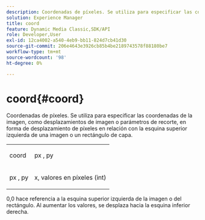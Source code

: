 ```yaml
---
description: Coordenadas de píxeles. Se utiliza para especificar las coordenadas de la imagen, como desplazamientos de imagen o parámetros de recorte, en forma de desplazamiento de píxeles en relación con la esquina superior izquierda de una imagen o un rectángulo de capa.
solution: Experience Manager
title: coord
feature: Dynamic Media Classic,SDK/API
role: Developer,User
exl-id: 12ca4002-a540-4eb9-bb11-824d7cb41d30
source-git-commit: 206e4643e3926cb85b4be2189743578f88180be7
workflow-type: tm+mt
source-wordcount: '98'
ht-degree: 0%

---
```


# coord{#coord}

Coordenadas de píxeles. Se utiliza para especificar las coordenadas de la imagen, como desplazamientos de imagen o parámetros de recorte, en forma de desplazamiento de píxeles en relación con la esquina superior izquierda de una imagen o un rectángulo de capa.

<table id="simpletable_A686120953124ACB8803CB9C877252AB"> 
 <tr class="strow"> 
  <td class="stentry"> <p><span class="codeph"> <span class="varname"> coord</span> </span> </p> </td> 
  <td class="stentry"> <p><span class="codeph"> <span class="varname"> px</span> </span>,  <span class="codeph"><span class="varname"> py</span></span> </p></td> 
 </tr> 
 <tr class="strow"> 
  <td class="stentry"> <p><span class="codeph"> <span class="varname"> px</span> </span>,  <span class="codeph"><span class="varname"> py</span></span> </p></td> 
  <td class="stentry"> <p><span class="varname"> x</span>,  <span class="varname"> </span> valores en píxeles (int) </p></td> 
 </tr> 
</table>

0,0 hace referencia a la esquina superior izquierda de la imagen o del rectángulo. Al aumentar los valores, se desplaza hacia la esquina inferior derecha.
